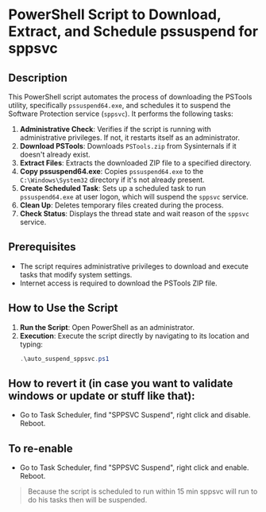 # PowerShell Script to Download, Extract, and Schedule pssuspend for sppsvc

## Description
This PowerShell script automates the process of downloading the PSTools utility, specifically `pssuspend64.exe`, and schedules it to suspend the Software Protection service (`sppsvc`). It performs the following tasks:

1. **Administrative Check**: Verifies if the script is running with administrative privileges. If not, it restarts itself as an administrator.
2. **Download PSTools**: Downloads `PSTools.zip` from Sysinternals if it doesn't already exist.
3. **Extract Files**: Extracts the downloaded ZIP file to a specified directory.
4. **Copy pssuspend64.exe**: Copies `pssuspend64.exe` to the `C:\Windows\System32` directory if it's not already present.
5. **Create Scheduled Task**: Sets up a scheduled task to run `pssuspend64.exe` at user logon, which will suspend the `sppsvc` service.
6. **Clean Up**: Deletes temporary files created during the process.
7. **Check Status**: Displays the thread state and wait reason of the `sppsvc` service.

## Prerequisites
- The script requires administrative privileges to download and execute tasks that modify system settings.
- Internet access is required to download the PSTools ZIP file.

## How to Use the Script

1. **Run the Script**: Open PowerShell as an administrator.
2. **Execution**: Execute the script directly by navigating to its location and typing:
   ```powershell
   .\auto_suspend_sppsvc.ps1

## How to revert it (in case you want to validate  windows or update or stuff like that):
- Go to Task Scheduler, find "SPPSVC Suspend", right click and disable. Reboot.

## To re-enable
- Go to Task Scheduler, find "SPPSVC Suspend", right click and enable. Reboot.

> Because the script is scheduled to run within 15 min sppsvc will run to do his tasks then will be suspended.
